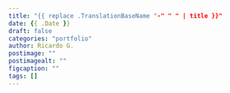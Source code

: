 ```yaml
---
title: "{{ replace .TranslationBaseName "-" " " | title }}"
date: {{ .Date }}
draft: false
categories: "portfolio"
author: Ricardo G.
postimage: ""
postimagealt: ""
figcaption: ""
tags: []
---
```

